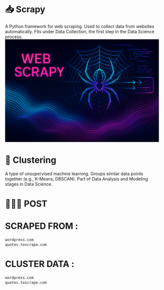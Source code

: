 # 📥 Scrapy

A Python framework for web scraping.
Used to collect data from websites automatically.
Fits under Data Collection, the first step in the Data Science process.
![](scrapy.png)

# 🧠 Clustering

A type of unsupervised machine learning.
Groups similar data points together (e.g., K-Means, DBSCAN).
Part of Data Analysis and Modeling stages in Data Science.


# 👩🏻‍💻 POST
# SCRAPED FROM :                                                     
    wordpress.com                                                      
    quotes.toscrape.com
# CLUSTER DATA :  
    wordpress.com                                                      
    quotes.toscrape.com
